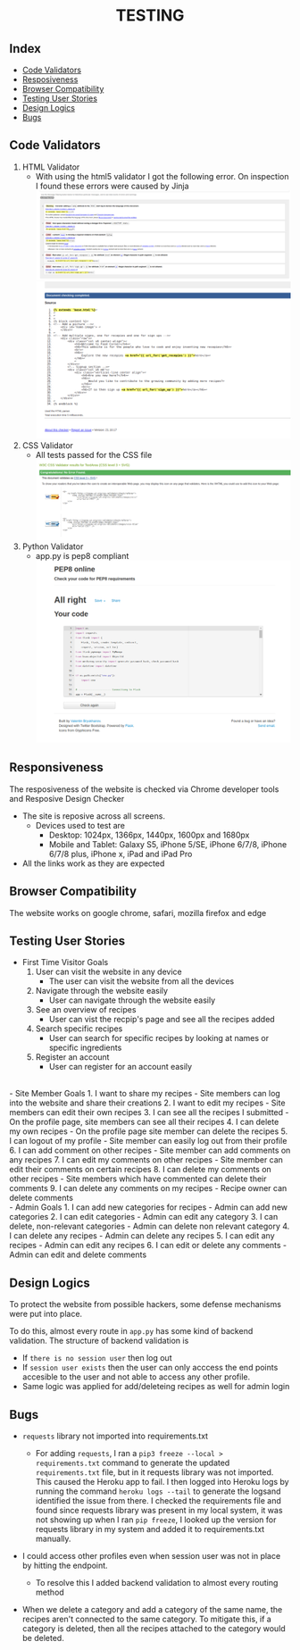 # <center>TESTING</center>

## Index
- [Code Validators](#code-validators)
- [Resposiveness](#responsiveness)
- [Browser Compatibility](#browser-compatibility)
- [Testing User Stories](#testing-user-stories)
- [Design Logics](#design-logics)
- [Bugs](#bugs)

## Code Validators
1. HTML Validator
    - With using the html5 validator I got the following error. On inspection I found these errors were caused by Jinja
    ![html error 1](/static/images/testing/html/html1.png)
    ![html error 2](/static/images/testing/html/html2.png)
2. CSS Validator
    - All tests passed for the CSS file
     ![css passed tests](/static/images/testing/css/css.png)
3. Python Validator
    - app.py is pep8 compliant
     ![pep8](/static/images/testing/pep8/python.png)

## Responsiveness
The resposiveness of the website is checked via Chrome developer tools and Resposive Design Checker
- The site is reposive across all screens. 
    - Devices used to test are
        - Desktop: 1024px, 1366px, 1440px, 1600px and 1680px
        - Mobile and Tablet:  Galaxy S5, iPhone 5/SE, iPhone 6/7/8, iPhone 6/7/8 plus, iPhone x, iPad and iPad Pro
- All the links work as they are expected

## Browser Compatibility
The website works on google chrome, safari, mozilla firefox and edge

## Testing User Stories
- First Time Visitor Goals
    1. User can visit the website in any device
        - The user can visit the website from all the devices
    2. Navigate through the website easily
        - User can navigate through the website easily
    3. See an overview of recipes
        - User can vist the recpip's page and see all the recipes added
    4. Search specific recipes
        - User can search for specific recipes by looking at names or specific ingredients
    5. Register an account
        - User can register for an account easily
<br>
- Site Member Goals
    1. I want to share my recipes
        - Site members can log into the website and share their creations
    2. I want to edit my recipes
        - Site members can edit their own recipes
    3. I can see all the recipes I submitted
        - On the profile page, site members can see all their recipes
    4. I can delete my own recipes
        - On the profile page site member can delete the recipes
    5. I can logout of my profile
        - Site member can easily log out from their profile
    6. I can add comment on other recipes
        - Site member can add comments on any recipes
    7. I can edit my comments on other recipes
        - Site member can edit their comments on certain recipes
    8. I can delete my comments on other recipes
        - Site members which have commented can delete their comments
    9. I can delete any comments on my recipes 
        - Recipe owner can delete comments
<br>
- Admin Goals
    1. I can add new categories for recipes
        - Admin can add new categories
    2. I can edit categories
        - Admin can edit any category
    3. I can delete, non-relevant categories
        - Admin can delete non relevant category
    4. I can delete any recipes
        - Admin can delete any recipes
    5. I can edit any recipes
        - Admin can edit any recipes
    6. I can edit or delete any comments
        - Admin can edit and delete comments

## Design Logics 
To protect the website from possible hackers, some defense mechanisms were put into place. 

To do this, almost every route in `app.py` has some kind of backend validation. The structure of backend validation is
- If `there is no session user` then log out
- If `session user exists` then the user can only acccess the end points accesible to the user and not able to access any other profile. 
- Same logic was applied for add/deleteing recipes as well for admin login


## Bugs
- `requests` library not imported into requirements.txt
    - For adding `requests`, I ran a `pip3 freeze --local > requirements.txt` command to generate the updated `requirements.txt` file, but in it requests library was not imported. This caused the Heroku app to fail. I then logged into Heroku logs by running the command `heroku logs --tail` to generate the logsand identified the issue from there. I checked the requirements file and found since requests library was present in my local system, it was not showing up when I ran `pip freeze`, I looked up the version for requests library in my system and added it to requirements.txt manually.

- I could access other profiles even when session user was not in place by hitting the endpoint. 
    - To resolve this I added backend validation to almost every routing method

- When we delete a category and add a category of the same name, the recipes aren't connected to the same category. To mitigate this, if a category is deleted, then all the recipes attached to the category would be deleted. 
